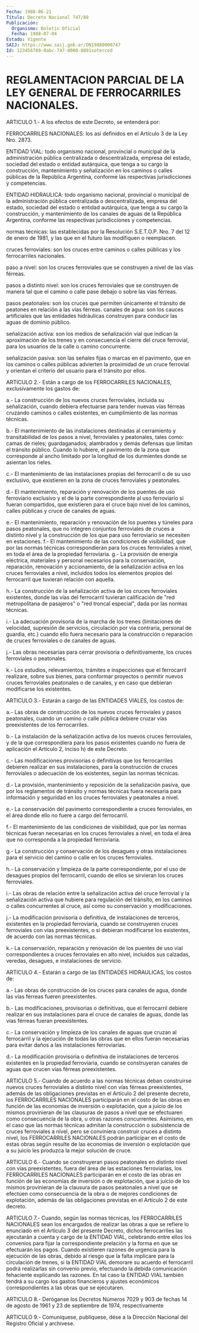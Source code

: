 ```yaml
---
Fecha: 1988-06-21
Título: Decreto Nacional 747/88
Publicación:
  Organismo: Boletín Oficial
  Fecha: 1988-07-04
Estado: Vigente
SAIJ: https://www.saij.gob.ar/DN19880000747
Id: 123456789-0abc-747-0000-8891soterced
---
```

# REGLAMENTACION PARCIAL DE LA LEY GENERAL DE FERROCARRILES NACIONALES.

<a id="1"></a>
ARTICULO  1.-  A  los  efectos  de  este Decreto, se entenderá por:

FERROCARRILES NACIONALES: los así definidos  en el Artículo 3 de la Ley Nro. 2873.

ENTIDAD VIAL: todo organismo nacional, provincial  o  municipal  de la  administración  pública centralizada o descentralizada, empresa del estado, sociedad  del  estado o entidad autárquica, que tenga a su  cargo  la construcción, mantenimiento  y  señalización  en  los caminos o calles  públicas  de la República Argentina, conforme las respectivas jurisdicciones y competencias.

ENTIDAD  HIDRAULICA:  todo  organismo    nacional,    provincial  o municipal de la administración pública centralizada o descentralizada, empresa del estado, sociedad del estado  o entidad autárquica,  que  tenga a su cargo la construcción, y mantenimiento de los canales de aguas  de  la  República  Argentina, conforme las respectivas jurisdicciones y competencias.

normas  técnicas:  las  establecidas  por la Resolución  S.E.T.O.P. Nro.  7  del  12  de  enero de 1981, y las que  en  el  futuro  las modifiquen o reemplacen.

cruces ferroviales: son  los cruces entre caminos o calles públicas y los ferrocarriles nacionales.

paso a nivel: son los cruces  ferroviales que se construyen a nivel de las vías férreas.

pasos  a  distinto  nivel:  son  los   cruces  ferroviales  que  se construyen de manera tal que el camino  o calle pase debajo o sobre las vías férreas.

pasos  peatonales:  son  los  cruces  que  permiten  únicamente  el tránsito  de  peatones  en  relación  a  las  vías   férreas.  canales  de  agua:  son  los cauces artificiales que las  entidades hidráulicas construyen para  conducir las aguas de dominio público.

señalización  activa:  son  los medios  de  señalización  vial  que indican la aproximación de los  trenes  y en consecuencia el cierre del  cruce  ferrovial, para  los usuarios de  la  calle  o  camino concurrente.

señalización  pasiva:  son  las  señales   fijas  o  marcas  en  el pavimento,  que  en  los  caminos  o calles públicas  advierten  la proximidad  de  un  cruce  ferrovial  y orientan  el  criterio  del usuario para el tránsito por ellos.

<a id="2"></a>
ARTICULO  2.-  Están  a  cargo  de  los  FERROCARRILES  NACIONALES, exclusivamente los gastos de:

a.-  La construcción de los nuevos cruces ferroviales, incluida  su señalización,  cuando  debiera  efectuarse  para tender nuevas vías férreas cruzando caminos o calles existentes,  en  cumplimiento  de las normas técnicas.

b.- El mantenimiento de las instalaciones destinadas al cerramiento  y  transitabilidad de los pasos a nivel, ferroviales y peatonales, tales  como: camas de rieles; guardaganados; alambrados y  demás  defensas que  limitan  el  tránsito  público.  Cuando  lo hubiere, el  pavimento de la zona que corresponde al ancho limitado por la longitud  de  los  durmientes  donde se asientan los rieles.

c.- El mantenimiento de las instalaciones  propias  del ferrocarril o  de  su  uso  exclusivo,  que  existieren  en  la  zona de cruces ferroviales y peatonales.

d.-  El  mantenimiento,  reparación y renovación de los puentes  de uso ferroviario exclusivo  y  el de la parte correspondiente al uso ferroviario si fueran compartidos,  que  existieren  para  el cruce bajo  nivel  de los caminos, calles públicas y cruce de canales  de aguas.

e.- El mantenimiento,  reparación  y  renovación  de  los puentes y túneles    para    pasos  peatonales,  que  no  integren  conjuntos ferroviales de cruces  a  distinto  nivel  y la construcción de los que  para  uso  ferroviario  se  necesiten  en  estaciones.    f.-  El  mantenimiento  de  las condiciones de visibilidad, que por las normas técnicas correspondieran  para  los cruces ferroviales a nivel,  en  toda  el  área  de  la  propiedad  ferroviaria.    g.-  La  provisión  de  energía  eléctrica,  materiales  y personal necesarios   para    la  conservación,  reparación,  renovación  y accionamiento, de la señalización  activa en los cruces ferroviales a nivel, incluidos todos los elementos  propios del ferrocarril que tuvieran relación con aquella.

h.-  La  construcción  de  la  señalización activa  de  los  cruces ferroviales existentes, donde las  vías  del  ferrocarril  tuvieran calificación  de  "red  metropolitana  de pasajeros" o "red troncal especial", dada por las normas técnicas.

i.- La adecuación provisoria de la marcha de los trenes (limitaciones  de  velocidad, supresión de  servicios,  circulación por vía contraria, personal  de  guardia,  etc.)  cuando ello fuera necesario  para la construcción o reparación de cruces  ferroviales o de canales de aguas.

j.- Las obras  necesarias para cerrar provisoria o definitivamente, los cruces ferroviales o peatonales.

k.- Los estudios,  relevamientos,  trámites  e  inspecciones que el ferrocarril realizare, sobre sus bienes, para conformar  proyectos o permitir nuevos  cruces ferroviales peatonales o de canales, y en caso que debieran modificarse los existentes.

<a id="3"></a>
ARTICULO  3.-  Estarán  a cargo de las ENTIDADES VIALES, los costos de:

a.- Las obras de construcción  de  los  nuevos cruces ferroviales y pasos peatonales, cuando un camino o calle  pública  debiere cruzar vías preexistentes de los ferrocarriles.

b.-  La instalación de la señalización activa de los nuevos  cruces ferroviales,  y  de la que correspondiera para los pasos existentes cuando no fuera de  aplicación  el  Artículo  2,  inciso h) de este Decreto.

c.-    Las  modificaciones  provisorias  o  definitivas  que    los ferrocarriles  debieren  realizar  en  sus  instalaciones,  para la construcción  de cruces ferroviales o adecuación de los existentes, según las normas técnicas.

d.- La provisión,  mantenimiento  y  reposición  de la señalización pasiva,  que  por  los  reglamentos  de tránsito y normas  técnicas fuera  necesaria  para  información  y  seguridad   en  los  cruces ferroviales y peatonales a nivel.

e.-  La  conservación  del  pavimento  correspondiente  a    cruces ferroviales, en el área donde ello no fuere a cargo del ferrocarril.

f.-  El  mantenimiento  de  las condiciones de visibilidad, que por las normas técnicas fueran necesarias  en  los cruces ferroviales a nivel,  en  toda  el  área  que  no  corresponda  a   la  propiedad ferroviaria.

g.-  La  construcción  y  conservación  de  los  desagues  y  otras instalaciones  para  el  servicio  del camino o calle en los cruces ferroviales.

h.- La conservación y limpieza de la  parte correspondiente, por el uso  de  desagues  propios  del ferrocarril,  cuando  de  ellos  se sirvieran los cruces ferroviales.

i.- Las obras de relación entre  la  señalización  activa del cruce ferrovial y la señalización activa que hubiere para  regulación del tránsito, en los caminos o calles concurrentes al cruce,  así  como su conservación y modificaciones.

j.-  La  modificación  provisoria o definitiva, de instalaciones de terceros,  existentes  en   la  propiedad  ferroviaria,  cuando  se construyeren  cruces  ferroviales  con  vías  preexistentes,  o  si debieran modificarse los  existentes,  de  acuerdo  con  las normas técnicas.

k.- La conservación, reparación y renovación de los puentes  de uso vial    correspondientes   a  cruces  ferroviales  en  alto  nivel, incluidos  sus  calzadas, veredas,  desagues,  e  instalaciones  de servicio.

<a id="4"></a>
ARTICULO  4.-  Estarán  a  cargo  de las ENTIDADES HIDRAULICAS, los costos de:

a.- Las obras de construcción de los  cruces  para canales de agua, donde las vías férreas fueren preexistentes.

b.-  Las  modificaciones,  provisorias  o  definitivas,    que   el ferrocarril debiere realizar en sus instalaciones para el cruce de canales de aguas,  donde  las  vías  férreas  fueran preexistentes.

c.- La conservación y limpieza de los canales de  aguas  que cruzan al  ferrocarril  y  la  ejecución  de  todas las obras que en ellos fueran necesarias para evitar daños a las instalaciones ferroviarias.

d.-  La modificación provisoria o definitiva  de  instalaciones  de terceros    existentes  en  la  propiedad  ferroviaria,  cuando  se construyeran canales de aguas que crucen vías férreas preexistentes.

<a id="5"></a>
ARTICULO  5.-  Cuando  de  acuerdo  a  las  normas  técnicas  deban construirse nuevos  cruces  ferroviales  a distinto nivel con vías férreas preexistentes, además de las obligaciones  previstas  en el Artículo  2  del  presente  decreto,  los  FERROCARRILES NACIONALES participarán en el costo de las obras en función  de  las economías de inversión o explotación, que a juicio de los mismos  provinieran de   las  clausuras  de  pasos  a  nivel  que  se  efectuaren  como consecuencia  de  la  obra,  u  otras  razones  concurrentes.  Asimismo, en el caso que las normas técnicas admitan la construcción o subsistencia de cruces ferroviales a nivel, pero  se conviniera  construir  cruces  a  distinto nivel, los FERROCARRILES NACIONALES  podrán participar en el  costo  de  estas  obras  según resulte de las  economías  de  inversión  o  explotación  que  a su juicio les produzca la mejor solución de cruce.

<a id="6"></a>
ARTICULO  6.-  Cuando  se construyeran pasos peatonales en distinto nivel con vías preexistentes,  fuera  del  área  de  las estaciones ferroviarias,  los  FERROCARRILES  NACIONALES  participarán  en  el costo de las obras en función de las economías de  inversión  o  de explotación,  que a juicio de los mismos provinieran de la clausura de pasos peatonales  a  nivel  que se efectúen como consecuencia de la obra o de mejores condiciones  de  explotación,  además  de  las obligaciones    previstas   en  el  Artículo  2  de  este  decreto.

<a id="7"></a>
ARTICULO  7.-  Cuando, según las normas técnicas, los FERROCARRILES NACIONALES sean  los  encargados  de  realizar  las  obras a que se refiere lo enunciado en el Artículo 3 del presente Decreto,  dichos ferrocarriles  las  ejecutarán a cuenta y cargo de la ENTIDAD VIAL, celebrando entre ellos  los convenios para fijar la correspondiente prelación  y  la  forma en que  se  efectuarán  los  pagos.  Cuando existieren razones  de  urgencia  para  la  ejecución de las obras, debido  al  riesgo que la falta implicare para  la  circulación  de trenes, si la  ENTIDAD  VIAL  demorare  su  acuerdo  el ferrocarril podrá   realizarlas  sin  convenio  previo,  efectuando  la  debida comunicación  fehaciente  explicando  las  razones.  En tal caso la ENTIDAD  VIAL  también  tendrá a su cargo los gastos financieros  y ajustes económicos correspondientes a las obras que se ejecutaren.

<a id="8"></a>
ARTICULO  8.-  Deróganse  los Decretos Números 7029 y 903 de fechas 14 de agosto de 1961 y 23 de  septiembre  de  1974, respectivamente

<a id="9"></a>
ARTICULO  9.- Comuníquese, publíquese, dése a la Dirección Nacional del Registro Oficial y archívese.